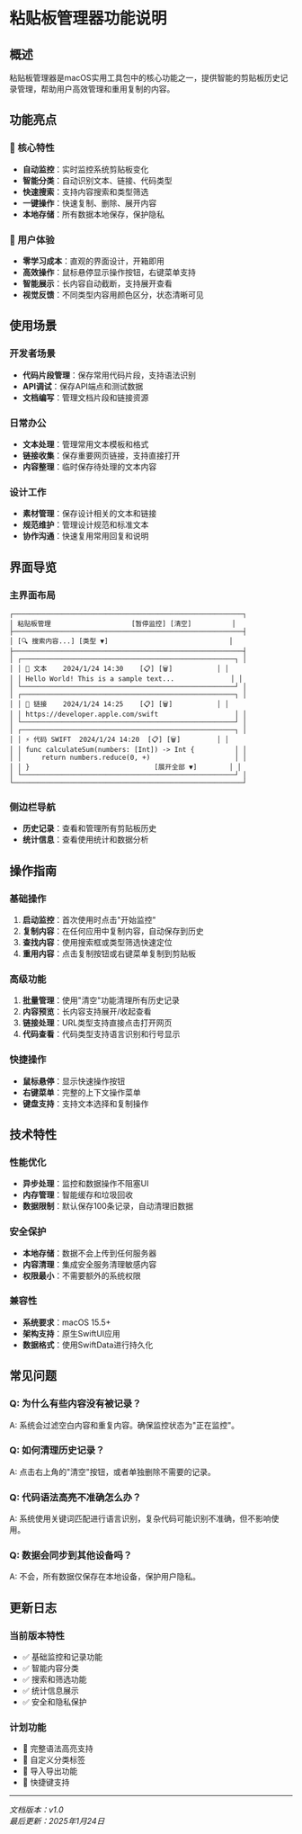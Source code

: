 # 粘贴板管理器功能说明

## 概述
粘贴板管理器是macOS实用工具包中的核心功能之一，提供智能的剪贴板历史记录管理，帮助用户高效管理和重用复制的内容。

## 功能亮点

### 🚀 核心特性
- **自动监控**：实时监控系统剪贴板变化
- **智能分类**：自动识别文本、链接、代码类型
- **快速搜索**：支持内容搜索和类型筛选
- **一键操作**：快速复制、删除、展开内容
- **本地存储**：所有数据本地保存，保护隐私

### 🎯 用户体验
- **零学习成本**：直观的界面设计，开箱即用
- **高效操作**：鼠标悬停显示操作按钮，右键菜单支持
- **智能展示**：长内容自动截断，支持展开查看
- **视觉反馈**：不同类型内容用颜色区分，状态清晰可见

## 使用场景

### 开发者场景
- **代码片段管理**：保存常用代码片段，支持语法识别
- **API调试**：保存API端点和测试数据
- **文档编写**：管理文档片段和链接资源

### 日常办公
- **文本处理**：管理常用文本模板和格式
- **链接收集**：保存重要网页链接，支持直接打开
- **内容整理**：临时保存待处理的文本内容

### 设计工作
- **素材管理**：保存设计相关的文本和链接
- **规范维护**：管理设计规范和标准文本
- **协作沟通**：快速复用常用回复和说明

## 界面导览

### 主界面布局
```
┌─────────────────────────────────────────────────────────┐
│ 粘贴板管理                    [暂停监控] [清空]          │
├─────────────────────────────────────────────────────────┤
│ [🔍 搜索内容...] [类型 ▼]                              │
├─────────────────────────────────────────────────────────┤
│ ┌─────────────────────────────────────────────────────┐ │
│ │ 📄 文本    2024/1/24 14:30    [📋] [🗑️]           │ │
│ │ Hello World! This is a sample text...              │ │
│ └─────────────────────────────────────────────────────┘ │
│ ┌─────────────────────────────────────────────────────┐ │
│ │ 🔗 链接    2024/1/24 14:25    [📋] [🗑️]           │ │
│ │ https://developer.apple.com/swift                   │ │
│ └─────────────────────────────────────────────────────┘ │
│ ┌─────────────────────────────────────────────────────┐ │
│ │ ⚡ 代码 SWIFT  2024/1/24 14:20  [📋] [🗑️]         │ │
│ │ func calculateSum(numbers: [Int]) -> Int {          │ │
│ │     return numbers.reduce(0, +)                     │ │
│ │ }                               [展开全部 ▼]        │ │
│ └─────────────────────────────────────────────────────┘ │
└─────────────────────────────────────────────────────────┘
```

### 侧边栏导航
- **历史记录**：查看和管理所有剪贴板历史
- **统计信息**：查看使用统计和数据分析

## 操作指南

### 基础操作
1. **启动监控**：首次使用时点击"开始监控"
2. **复制内容**：在任何应用中复制内容，自动保存到历史
3. **查找内容**：使用搜索框或类型筛选快速定位
4. **重用内容**：点击复制按钮或右键菜单复制到剪贴板

### 高级功能
1. **批量管理**：使用"清空"功能清理所有历史记录
2. **内容预览**：长内容支持展开/收起查看
3. **链接处理**：URL类型支持直接点击打开网页
4. **代码查看**：代码类型支持语言识别和行号显示

### 快捷操作
- **鼠标悬停**：显示快速操作按钮
- **右键菜单**：完整的上下文操作菜单
- **键盘支持**：支持文本选择和复制操作

## 技术特性

### 性能优化
- **异步处理**：监控和数据操作不阻塞UI
- **内存管理**：智能缓存和垃圾回收
- **数据限制**：默认保存100条记录，自动清理旧数据

### 安全保护
- **本地存储**：数据不会上传到任何服务器
- **内容清理**：集成安全服务清理敏感内容
- **权限最小**：不需要额外的系统权限

### 兼容性
- **系统要求**：macOS 15.5+
- **架构支持**：原生SwiftUI应用
- **数据格式**：使用SwiftData进行持久化

## 常见问题

### Q: 为什么有些内容没有被记录？
A: 系统会过滤空白内容和重复内容。确保监控状态为"正在监控"。

### Q: 如何清理历史记录？
A: 点击右上角的"清空"按钮，或者单独删除不需要的记录。

### Q: 代码语法高亮不准确怎么办？
A: 系统使用关键词匹配进行语言识别，复杂代码可能识别不准确，但不影响使用。

### Q: 数据会同步到其他设备吗？
A: 不会，所有数据仅保存在本地设备，保护用户隐私。

## 更新日志

### 当前版本特性
- ✅ 基础监控和记录功能
- ✅ 智能内容分类
- ✅ 搜索和筛选功能
- ✅ 统计信息展示
- ✅ 安全和隐私保护

### 计划功能
- 🔄 完整语法高亮支持
- 🔄 自定义分类标签
- 🔄 导入导出功能
- 🔄 快捷键支持

---

*文档版本：v1.0*  
*最后更新：2025年1月24日*